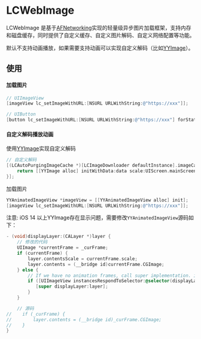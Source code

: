 # LCWebImage
LCWebImage 是基于[AFNetworking](https://github.com/AFNetworking/AFNetworking)实现的轻量级异步图片加载框架，支持内存和磁盘缓存，同时提供了自定义缓存、自定义图片解码、自定义网络配置等功能。

默认不支持动画播放，如果需要支持动画可以实现自定义解码（比如[YYImage](https://github.com/ibireme/YYWebImage)）。

## 使用

#### 加载图片

```objective-c
// UIImageView
[imageView lc_setImageWithURL:[NSURL URLWithString:@"https://xxx"]];

// UIButton
[button lc_setImageWithURL:[NSURL URLWithString:@"https://xxx"] forState:(UIControlStateNormal)];
```

#### 自定义解码播放动画

使用[YYImage](https://github.com/ibireme/YYWebImage)实现自定义解码

```objective-c
// 自定义解码
[(LCAutoPurgingImageCache *)[LCImageDownloader defaultInstance].imageCache setCustomDecodedImage:^UIImage * _Nonnull(NSData * _Nonnull data, NSString * _Nonnull identifier) {
    return [[YYImage alloc] initWithData:data scale:UIScreen.mainScreen.scale];
}];
```

加载图片

```objective-c
YYAnimatedImageView *imageView = [[YYAnimatedImageView alloc] init];
[imageView lc_setImageWithURL:[NSURL URLWithString:@"https://xxx"]];
```



注意: iOS 14 以上YYImage存在显示问题，需要修改`YYAnimatedImageView`源码如下：

```objective-c
- (void)displayLayer:(CALayer *)layer {
    // 修改的代码
    UIImage *currentFrame = _curFrame;
    if (currentFrame) {
        layer.contentsScale = currentFrame.scale;
        layer.contents = (__bridge id)currentFrame.CGImage;
    } else {
        // If we have no animation frames, call super implementation. iOS 14+ UIImageView use this delegate method for rendering.
        if ([UIImageView instancesRespondToSelector:@selector(displayLayer:)]) {
           [super displayLayer:layer];
        }
    }

    // 源码
//    if (_curFrame) {
//        layer.contents = (__bridge id)_curFrame.CGImage;
//    }
}

```

